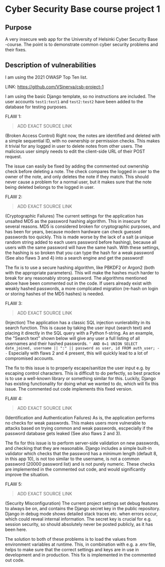 # Cyber Security Base course project 1

## Purpose

A very insecure web app for the University of Helsinki Cyber Security Base -course.
The point is to demonstrate common cyber security problems and their fixes.

## Description of vulnerabilities

I am using the 2021 OWASP Top Ten list.

LINK: https://github.com/VSinerva/csb-project-1

I am using the basic Django template, so no instructions are included.
The user accounts `test1:test1` and `test2:test2` have been added to the database for testing purposes.

FLAW 1:
> ADD EXACT SOURCE LINK

(Broken Access Control) Right now, the notes are identified and deleted with a simple sequential ID, with no ownership or permission checks.
This makes it trivial for any logged in user to delete notes from other users.
The malicious user simply needs to edit the client-side URL of their POST request.

The issue can easily be fixed by adding the commented out ownership check before deleting a note.
The check compares the logged in user to the owner of the note, and only deletes the note if they match.
This should never cause a problem for a normal user, but it makes sure that the note being deleted
belongs to the logged in user.


FLAW 2:
> ADD EXACT SOURCE LINK

(Cryptographic Failures) The current settings for the application has unsalted MD5 as the password hashing algorithm.
This in insecure for several reasons.
MD5 is considered broken for cryptographic purposes, and has been for years, because modern hardware can check guessed passwords too quickly.
This is made worse by the lack of a salt (a unique random string added to each users password before hashing), because all users with the same password will have the same hash.
With these settings, the hashing is so broken that you can type the hash for a weak password (See also flaws 3 and 4) into a search engine and get the password!

The fix is to use a secure hashing algorithm, like PBKDF2 or Argon2 (both with the appropriate parameters).
This will make the hashes much harder to break for any reasonably strong password.
The algorithms mentioned above have been commented out in the code.
If users already exist with weakly hashed passwords, a more complicated migration (re-hash on login or storing hashes of the MD5 hashes) is needed.

FLAW 3:
> ADD EXACT SOURCE LINK

(Injection) The application has a classic SQL injection vunlerability in its search function.
This is cause by taking the user input (search text) and placing it directly in the SQL query with a Python f-string.
As an example, the "Search text" shown below will give any user a full listing of all usernames and their hashed passwords.
`' AND 0=1 UNION SELECT date_joined, username || ":" || password as user, id FROM auth_user; --`
Especially with flaws 2 and 4 present, this will quickly lead to a lot of compromised accounts.

The fix to this issue is to properly escape/sanitize the user input e.g. by escaping control characters.
This is difficult to do perfectly, so best practice is to use a well-known library or something similar for this.
Luckily, Django has existing functionality for doing what we wanted to do, which will fix this issue.
The commented out code implements this fixed version.


FLAW 4:
> ADD EXACT SOURCE LINK

(Identification and Authentication Failures) As is, the application performs no checks for weak passwords.
This makes users more vulnerable to attacks based on trying common and weak passwords, escpecially if the password database gets leaked (See also flaws 2 and 3).

The fix for this issue is to perform server-side validation on new passwords, and checking that they are reasonable.
Django includes a simple built-in validator which checks that the password has a minimum length (default 8, in this app 10), is not too similar to the username, is not a common password (20000 password list) and is not purely numeric.
These checks are implemented in the commented out code, and would significantly improve the situation.


FLAW 5:
> ADD EXACT SOURCE LINK

(Security Misconfiguration) The current project settings set debug features to always be on, and contains the Django secret key in the public repository.
Django in debug mode shows detailed stack traces etc. when errors occur, which could reveal internal information.
The secret key is crucial for e.g. session security, so should absolutely never be posted publicly, as it has been here.

The solution to both of these problems is to load the values from environment variables at runtime.
This, in combination with e.g. a .env file, helps to make sure that the correct settings and keys are in use in development and in production.
This fix is implemented in the commented out code.
